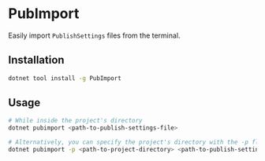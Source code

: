 # PubImport
Easily import `PublishSettings` files from the terminal.


## Installation
```bash
dotnet tool install -g PubImport
```

## Usage
```bash
# While inside the project's directory
dotnet pubimport <path-to-publish-settings-file>

# Alternatively, you can specify the project's directory with the -p flag
dotnet pubimport -p <path-to-project-directory> <path-to-publish-settings-file>
```